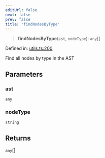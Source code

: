 ```yaml
---
editUrl: false
next: false
prev: false
title: "findNodesByType"
---
```


> **findNodesByType**(`ast`, `nodeType`): `any`[]

Defined in: [utils.ts:200](https://github.com/rcs-agents/rcs-lang/blob/d67a89cedb553bfd3c4dced3f75360ae0dfac4db/packages/ast/src/utils.ts#L200)

Find all nodes by type in the AST

## Parameters

### ast

`any`

### nodeType

`string`

## Returns

`any`[]
